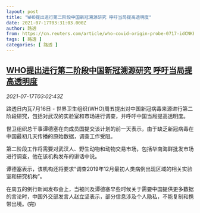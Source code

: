 ```yaml
---
layout: post
title: "WHO提出进行第二阶段中国新冠溯源研究 呼吁当局提高透明度"
date: 2021-07-17T03:31:03.000Z
author: 路透
from: https://cn.reuters.com/article/who-covid-origin-probe-0717-idCNKBS2EN02X
tags: [ 路透 ]
categories: [ 路透 ]
---
```

<!--1626492663000-->
[WHO提出进行第二阶段中国新冠溯源研究 呼吁当局提高透明度](https://cn.reuters.com/article/who-covid-origin-probe-0717-idCNKBS2EN02X)
------

<div>
<div><i>2021-07-17T03:02:43Z</i></div><p>路透日内瓦7月16日 - 世界卫生组织(WHO)周五提出对中国新冠病毒来源进行第二阶段研究，包括对武汉的实验室和市场进行调查，并呼吁中国当局提高透明度。</p><p>世卫组织总干事谭德塞在向成员国提交该计划的前一天表示，由于缺乏新冠病毒在中国最初几天传播的原始数据，调查工作受阻。</p><p>第二阶段工作将需要对武汉人、野生动物和动物交易市场，包括华南海鲜批发市场进行调查，他在该机构发布的讲话中说。</p><p>谭德塞表示，该机构还将要求“调查2019年12月最初人类病例出现区域的相关实验室和研究机构”。</p><p>在周五的例行新闻发布会上，当被问及谭德塞早些时候关于需要中国提供更多数据的言论时，中国外交部发言人赵立坚表示，部分信息涉及个人隐私，不能复制和携带出境。(完)</p>
</div>
